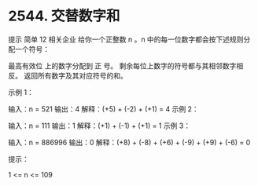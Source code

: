 # 2544. 交替数字和
提示
简单
12
相关企业
给你一个正整数 n 。n 中的每一位数字都会按下述规则分配一个符号：

最高有效位 上的数字分配到 正 号。
剩余每位上数字的符号都与其相邻数字相反。
返回所有数字及其对应符号的和。

 

示例 1：

输入：n = 521
输出：4
解释：(+5) + (-2) + (+1) = 4
示例 2：

输入：n = 111
输出：1
解释：(+1) + (-1) + (+1) = 1
示例 3：

输入：n = 886996
输出：0
解释：(+8) + (-8) + (+6) + (-9) + (+9) + (-6) = 0
 

提示：

1 <= n <= 109